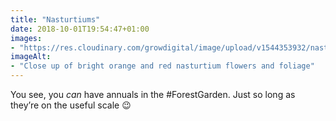 ```yaml
---
title: "Nasturtiums"
date: 2018-10-01T19:54:47+01:00
images: 
- "https://res.cloudinary.com/growdigital/image/upload/v1544353932/nasturtium-43162939240.jpg"
imageAlt: 
- "Close up of bright orange and red nasturtium flowers and foliage"
---
```


You see, you _can_ have annuals in the #ForestGarden. Just so long as they’re on the useful scale 😉
